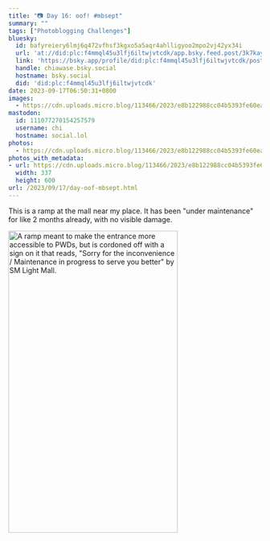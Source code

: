 ```yaml
---
title: "📷 Day 16: oof! #mbsept"
summary: ""
tags: ["Photoblogging Challenges"]
bluesky:
  id: bafyreiery6lmj6q472vfhsf3kgxo5a5aqr4ahlligyoo2mpo2vj42yx34i
  url: 'at://did:plc:f4mmql45u3lfj6iltwjvtcdk/app.bsky.feed.post/3k7kaygvq3x2f'
  link: 'https://bsky.app/profile/did:plc:f4mmql45u3lfj6iltwjvtcdk/post/3k7kaygvq3x2f'
  handle: chiawase.bsky.social
  hostname: bsky.social
  did: 'did:plc:f4mmql45u3lfj6iltwjvtcdk'
date: 2023-09-17T06:50:31+0800
images:
  - https://cdn.uploads.micro.blog/113466/2023/e8b122988cc04b5393fe60ea97c3f3fb.jpg
mastodon:
  id: 111077270154257579
  username: chi
  hostname: social.lol
photos:
  - https://cdn.uploads.micro.blog/113466/2023/e8b122988cc04b5393fe60ea97c3f3fb.jpg
photos_with_metadata:
- url: https://cdn.uploads.micro.blog/113466/2023/e8b122988cc04b5393fe60ea97c3f3fb.jpg
  width: 337
  height: 600
url: /2023/09/17/day-oof-mbsept.html
---
```


This is a ramp at the mall near my place. It has been "under maintenance" for like 2 months already, with no visible damage.

<img src="/img/uploads/2023/e8b122988cc04b5393fe60ea97c3f3fb.jpg" width="337" height="600" alt="A ramp meant to make the entrance more accessible to PWDs, but is cordoned off with a sign on it that reads, &quot;Sorry for the inconvenience / Maintenance in progress to serve you better&quot; by SM Light Mall.">
